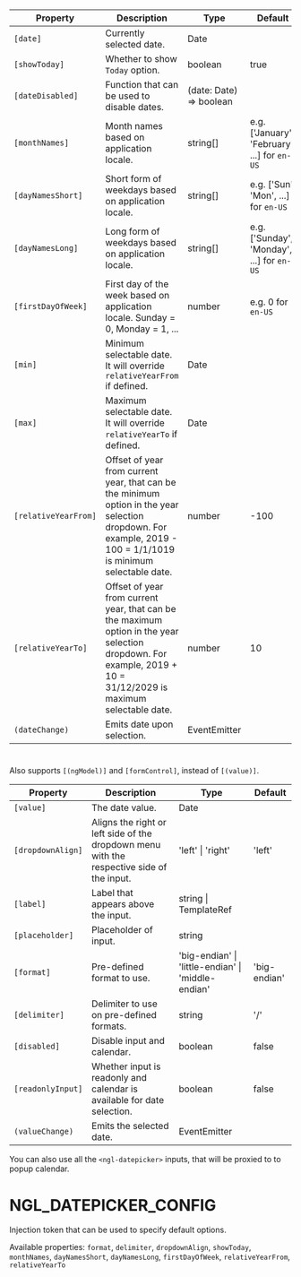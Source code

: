 # <ngl-datepicker>

| Property | Description | Type | Default |
| -------- | ----------- | ---- | ------- |
| `[date]` | Currently selected date. | Date | |
| `[showToday]` | Whether to show `Today` option. | boolean | true |
| `[dateDisabled]` | Function that can be used to disable dates. | (date: Date) => boolean | |
| `[monthNames]` | Month names based on application locale. | string[] | e.g. ['January', 'February', ...] for `en-US` |
| `[dayNamesShort]` | Short form of weekdays based on application locale. | string[] | e.g. ['Sun', 'Mon', ...] for `en-US` |
| `[dayNamesLong]` | Long form of weekdays based on application locale. | string[] | e.g. ['Sunday', 'Monday', ...] for `en-US` |
| `[firstDayOfWeek]` | First day of the week based on application locale. Sunday = 0, Monday = 1, ... | number | e.g. 0 for `en-US` |
| `[min]` | Minimum selectable date. It will override `relativeYearFrom` if defined. | Date | |
| `[max]` | Maximum selectable date. It will override `relativeYearTo` if defined. | Date | |
| `[relativeYearFrom]` | Offset of year from current year, that can be the minimum option in the year selection dropdown. For example, 2019 - 100 = 1/1/1019 is minimum selectable date. | number | -100 |
| `[relativeYearTo]` | Offset of year from current year, that can be the maximum option in the year selection dropdown. For example, 2019 + 10 = 31/12/2029 is maximum selectable date. | number | 10 |
| `(dateChange)` | Emits date upon selection. | EventEmitter<Date> | |


# <ngl-datepicker-input>

Also supports `[(ngModel)]` and `[formControl]`, instead of `[(value)]`.

| Property | Description | Type | Default |
| -------- | ----------- | ---- | ------- |
| `[value]` | The date value. | Date | |
| `[dropdownAlign]` | Aligns the right or left side of the dropdown menu with the respective side of the input. | 'left' \| 'right' | 'left' |
| `[label]` | Label that appears above the input. | string \| TemplateRef<any> | |
| `[placeholder]` | Placeholder of input. | string | |
| `[format]` | Pre-defined format to use. | 'big-endian' \| 'little-endian' \| 'middle-endian' | 'big-endian' |
| `[delimiter]` | Delimiter to use on pre-defined formats. | string | '/' |
| `[disabled]` | Disable input and calendar. | boolean | false |
| `[readonlyInput]` | Whether input is readonly and calendar is available for date selection. | boolean | false |
| `(valueChange)` | Emits the selected date. | EventEmitter<Date> | |

You can also use all the `<ngl-datepicker>` inputs, that will be proxied to to popup calendar.

# NGL_DATEPICKER_CONFIG<NglDatepickerConfig>

Injection token that can be used to specify default options.

Available properties: `format`, `delimiter`, `dropdownAlign`, `showToday`, `monthNames`, `dayNamesShort`, `dayNamesLong`, `firstDayOfWeek`, `relativeYearFrom`, `relativeYearTo`